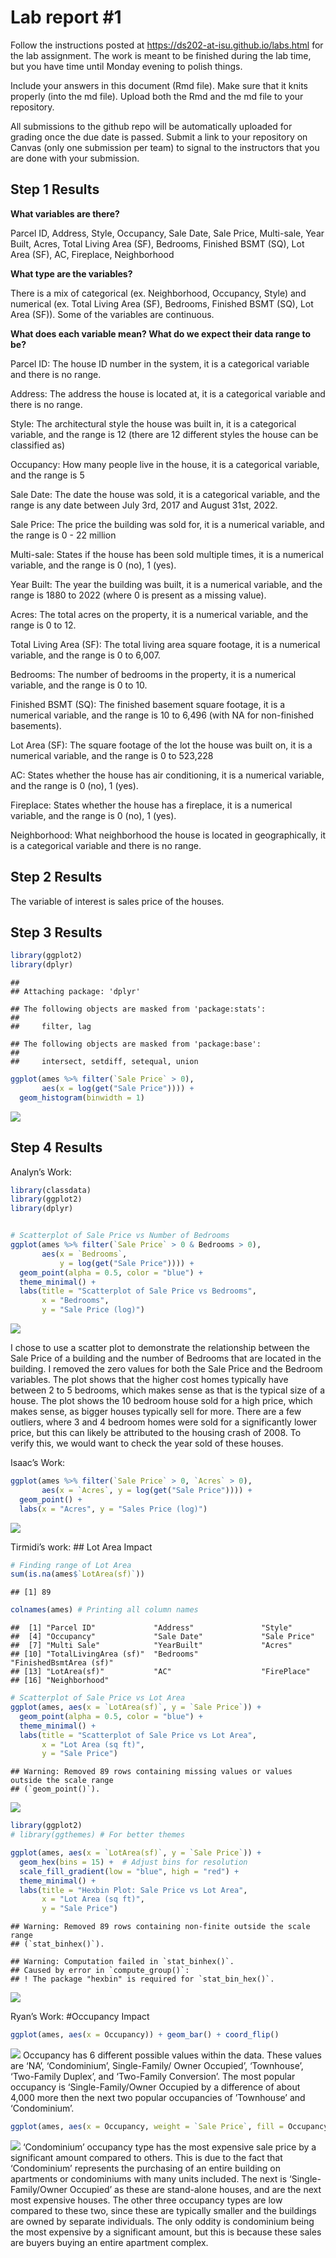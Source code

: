 
<!-- README.md is generated from README.Rmd. Please edit the README.Rmd file -->

# Lab report \#1

Follow the instructions posted at
<https://ds202-at-isu.github.io/labs.html> for the lab assignment. The
work is meant to be finished during the lab time, but you have time
until Monday evening to polish things.

Include your answers in this document (Rmd file). Make sure that it
knits properly (into the md file). Upload both the Rmd and the md file
to your repository.

All submissions to the github repo will be automatically uploaded for
grading once the due date is passed. Submit a link to your repository on
Canvas (only one submission per team) to signal to the instructors that
you are done with your submission.

## Step 1 Results

**What variables are there?**

Parcel ID, Address, Style, Occupancy, Sale Date, Sale Price, Multi-sale,
Year Built, Acres, Total Living Area (SF), Bedrooms, Finished BSMT (SQ),
Lot Area (SF), AC, Fireplace, Neighborhood

**What type are the variables?**

There is a mix of categorical (ex. Neighborhood, Occupancy, Style) and
numerical (ex. Total Living Area (SF), Bedrooms, Finished BSMT (SQ), Lot
Area (SF)). Some of the variables are continuous.

**What does each variable mean? What do we expect their data range to
be?**

Parcel ID: The house ID number in the system, it is a categorical
variable and there is no range.

Address: The address the house is located at, it is a categorical
variable and there is no range.

Style: The architectural style the house was built in, it is a
categorical variable, and the range is 12 (there are 12 different styles
the house can be classified as)

Occupancy: How many people live in the house, it is a categorical
variable, and the range is 5

Sale Date: The date the house was sold, it is a categorical variable,
and the range is any date between July 3rd, 2017 and August 31st, 2022.

Sale Price: The price the building was sold for, it is a numerical
variable, and the range is 0 - 22 million

Multi-sale: States if the house has been sold multiple times, it is a
numerical variable, and the range is 0 (no), 1 (yes).

Year Built: The year the building was built, it is a numerical variable,
and the range is 1880 to 2022 (where 0 is present as a missing value).

Acres: The total acres on the property, it is a numerical variable, and
the range is 0 to 12.

Total Living Area (SF): The total living area square footage, it is a
numerical variable, and the range is 0 to 6,007.

Bedrooms: The number of bedrooms in the property, it is a numerical
variable, and the range is 0 to 10.

Finished BSMT (SQ): The finished basement square footage, it is a
numerical variable, and the range is 10 to 6,496 (with NA for
non-finished basements).

Lot Area (SF): The square footage of the lot the house was built on, it
is a numerical variable, and the range is 0 to 523,228

AC: States whether the house has air conditioning, it is a numerical
variable, and the range is 0 (no), 1 (yes).

Fireplace: States whether the house has a fireplace, it is a numerical
variable, and the range is 0 (no), 1 (yes).

Neighborhood: What neighborhood the house is located in geographically,
it is a categorical variable and there is no range.

## Step 2 Results

The variable of interest is sales price of the houses.

## Step 3 Results

``` r
library(ggplot2)
library(dplyr)
```

    ## 
    ## Attaching package: 'dplyr'

    ## The following objects are masked from 'package:stats':
    ## 
    ##     filter, lag

    ## The following objects are masked from 'package:base':
    ## 
    ##     intersect, setdiff, setequal, union

``` r
ggplot(ames %>% filter(`Sale Price` > 0), 
       aes(x = log(get("Sale Price")))) + 
  geom_histogram(binwidth = 1)
```

![](README_files/figure-gfm/unnamed-chunk-2-1.png)<!-- -->

## Step 4 Results

Analyn’s Work:

``` r
library(classdata)
library(ggplot2)
library(dplyr)


# Scatterplot of Sale Price vs Number of Bedrooms
ggplot(ames %>% filter(`Sale Price` > 0 & Bedrooms > 0), 
       aes(x = `Bedrooms`, 
           y = log(get("Sale Price")))) +
  geom_point(alpha = 0.5, color = "blue") +
  theme_minimal() +
  labs(title = "Scatterplot of Sale Price vs Bedrooms",
       x = "Bedrooms",
       y = "Sale Price (log)")
```

![](README_files/figure-gfm/unnamed-chunk-3-1.png)<!-- -->

I chose to use a scatter plot to demonstrate the relationship between
the Sale Price of a building and the number of Bedrooms that are located
in the building. I removed the zero values for both the Sale Price and
the Bedroom variables. The plot shows that the higher cost homes
typically have between 2 to 5 bedrooms, which makes sense as that is the
typical size of a house. The plot shows the 10 bedroom house sold for a
high price, which makes sense, as bigger houses typically sell for more.
There are a few outliers, where 3 and 4 bedroom homes were sold for a
significantly lower price, but this can likely be attributed to the
housing crash of 2008. To verify this, we would want to check the year
sold of these houses.

Isaac’s Work:

``` r
ggplot(ames %>% filter(`Sale Price` > 0, `Acres` > 0), 
       aes(x = `Acres`, y = log(get("Sale Price")))) +
  geom_point() + 
  labs(x = "Acres", y = "Sales Price (log)")
```

![](README_files/figure-gfm/unnamed-chunk-4-1.png)<!-- -->

Tirmidi’s work: \## Lot Area Impact

``` r
# Finding range of Lot Area
sum(is.na(ames$`LotArea(sf)`))
```

    ## [1] 89

``` r
colnames(ames) # Printing all column names
```

    ##  [1] "Parcel ID"             "Address"               "Style"                
    ##  [4] "Occupancy"             "Sale Date"             "Sale Price"           
    ##  [7] "Multi Sale"            "YearBuilt"             "Acres"                
    ## [10] "TotalLivingArea (sf)"  "Bedrooms"              "FinishedBsmtArea (sf)"
    ## [13] "LotArea(sf)"           "AC"                    "FirePlace"            
    ## [16] "Neighborhood"

``` r
# Scatterplot of Sale Price vs Lot Area
ggplot(ames, aes(x = `LotArea(sf)`, y = `Sale Price`)) +
  geom_point(alpha = 0.5, color = "blue") +
  theme_minimal() +
  labs(title = "Scatterplot of Sale Price vs Lot Area",
       x = "Lot Area (sq ft)",
       y = "Sale Price")
```

    ## Warning: Removed 89 rows containing missing values or values outside the scale range
    ## (`geom_point()`).

![](README_files/figure-gfm/unnamed-chunk-5-1.png)<!-- -->

``` r
library(ggplot2)
# library(ggthemes) # For better themes

ggplot(ames, aes(x = `LotArea(sf)`, y = `Sale Price`)) +
  geom_hex(bins = 15) +  # Adjust bins for resolution
  scale_fill_gradient(low = "blue", high = "red") +
  theme_minimal() +
  labs(title = "Hexbin Plot: Sale Price vs Lot Area",
       x = "Lot Area (sq ft)",
       y = "Sale Price")
```

    ## Warning: Removed 89 rows containing non-finite outside the scale range
    ## (`stat_binhex()`).

    ## Warning: Computation failed in `stat_binhex()`.
    ## Caused by error in `compute_group()`:
    ## ! The package "hexbin" is required for `stat_bin_hex()`.

![](README_files/figure-gfm/unnamed-chunk-5-2.png)<!-- -->

Ryan’s Work: \#Occupancy Impact

``` r
ggplot(ames, aes(x = Occupancy)) + geom_bar() + coord_flip()
```

![](README_files/figure-gfm/unnamed-chunk-6-1.png)<!-- --> Occupancy has
6 different possible values within the data. These values are ‘NA’,
‘Condominium’, Single-Family/ Owner Occupied’, ‘Townhouse’, ‘Two-Family
Duplex’, and ‘Two-Family Conversion’. The most popular occupancy is
‘Single-Family/Owner Occupied by a difference of about 4,000 more then
the next two popular occupancies of ’Townhouse’ and ‘Condominium’.

``` r
ggplot(ames, aes(x = Occupancy, weight = `Sale Price`, fill = Occupancy)) + geom_bar() + coord_flip() + labs(x = "Occupancy", y = "Sale Price", title = "Occupancy vs Sale Price")
```

![](README_files/figure-gfm/unnamed-chunk-7-1.png)<!-- --> ‘Condominium’
occupancy type has the most expensive sale price by a significant amount
compared to others. This is due to the fact that ‘Condominium’
represents the purchasing of an entire building on apartments or
condominiums with many units included. The next is ‘Single-Family/Owner
Occupied’ as these are stand-alone houses, and are the next most
expensive houses. The other three occupancy types are low compared to
these two, since these are typically smaller and the buildings are owned
by separate individuals. The only oddity is condominium being the most
expensive by a significant amount, but this is because these sales are
buyers buying an entire apartment complex.
